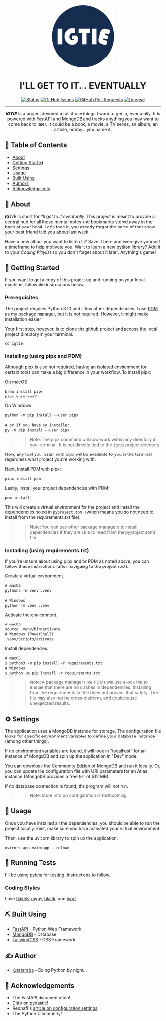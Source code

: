 <p align="center">
  <a href="" rel="noopener">
 <img width=200px height=200px src="https://raw.githubusercontent.com/tataraba/igtie/main/app/static/images/igtie.png" alt="Project logo"></a>
</p>

<h1 align="center">I'LL GET TO IT... EVENTUALLY</h1>

<div align="center">

[![Status](https://img.shields.io/badge/status-active-success.svg)]()
[![GitHub Issues](https://img.shields.io/github/issues/tataraba/igtie.svg)](https://github.com/tataraba/igtie/issues)
[![GitHub Pull Requests](https://img.shields.io/github/issues-pr/tataraba/igtie.svg)](https://github.com/tataraba/igtie/pulls)
[![License](https://img.shields.io/badge/license-MIT-blue.svg)](/LICENSE)

</div>

---

<p align="center"> <strong><em>IGTIE</em></strong> is a project devoted to all those things I want to get to, eventually. It is powered with FastAPI and MongoDB and tracks anything you may want to come back to later. It could be a book, a movie, a TV series, an album, an article, hobby... you name it.
    <br> 
</p>

## 📝 Table of Contents

- [About](#about)
- [Getting Started](#getting_started)
- [Settings](#settings)
- [Usage](#usage)
- [Built Using](#built_using)
- [Authors](#authors)
- [Acknowledgments](#acknowledgement)

## 🧐 About <a name = "about"></a>

*__IGTIE__* is short for *I'll get to it eventually*. This project is meant to provide a central hub for all those mental notes and bookmarks stored away in the back of your head. Let's face it, you already forgot the name of that show your best friend told you about last week.

Have a new album you want to listen to? Save it here and even give yourself a timeframe to help motivate you. Want to learn a new python library? Add it to your _Coding Playlist_ so you don't forget about it later. Anything's game! 

## 🏁 Getting Started <a name = "getting_started"></a>

If you want to get a copy of this project up and running on your local machine, follow the instructions below.

### Prerequisites

The project requires Python 3.10 and a few other dependencies. I use [PDM](https://pdm.fming.dev/latest/) as my package manager, but it is not required. However, it might make installation easier.

Your first step, however, is to clone the github project and access the local project directory in your terminal.
```
cd igtie
```

### Installing (using pipx and PDM)

Although [pipx](https://pypa.github.io/pipx/) is also not required, having an isolated environment for certain tools can make a big difference in your workflow. To install pipx:

On macOS
```
brew install pipx
pipx ensurepath
```
On Windows:
```
python -m pip install --user pipx

# or if you have py installer
py -m pip install --user pipx
```
>>Note: The pipx command will now work within any directory in your terminal. It is not directly tied to the `igtie` project directory.

Now, any tool you install with pipx will be available to you in the terminal regardless what project you're working with.

Next, install PDM with pipx:

```
pipx install pdm
```

Lastly, install your project dependencies with PDM:
```
pdm install
```
This will create a virtual environment for the project and install the dependencies noted in `pyproject.toml` (which means you do not need to install from the requirements.txt file).

>> Note: You can use other package managers to install dependencies if they are able to read from the pyproject.toml file.


### Installing (using requirements.txt)

If you're unsure about using pipx and/or PDM as noted above, you can follow these instructions (after navigaing to the project root): 

Create a virtual environment.

```
# macOS
python3 -m venv .venv

# Windows
python -m venv .venv
```

Activate the environment.

```
# macOS
source .venv/bin/activate
# Windows (PowerShell)
.venv/Scripts/activate
```

Install dependencies.
```
# macOS
$ python3 -m pip install -r requirements.txt
# Windows
$ python -m pip install -r requirements.txt
```
>> Note: A package manager (like PDM) will use a lock file to ensure that there are no clashes in dependencies. Installing from the requirements.txt file does not provide that safety. The file may also not be cross-platform, and could cause unexpected results.

## ⚙️ Settings <a name="settings"></a>

The application uses a MongoDB instance for storage. The configuration file looks for specific environment variables to define your database instance (among other things). 

If no environment variables are found, it will look in "localhost" for an instance of MongoDB and spin up the application in "Dev" mode.

You can download the Community Edition of MongoDB and run it locally. Or, you can update the configuration file with URI parameters for an Atlas instance (MongoDB provides a free tier of 512 MB).

If no database connection is found, the program will not run.

>> Note: More info on configuration is forthcoming.

## 🎈 Usage <a name="usage"></a>

Once you have installed all the dependencies, you should be able to run the project locally. First, make sure you have activated your virtual environment.

Then, use the uvicorn library to spin up the application.

```
uvicorn app.main:app --reload
```


## 🔧 Running Tests <a name = "tests"></a>

I'll be using pytest for testing. Instructions to follow.


### Coding Styles

I use [flake8](https://flake8.pycqa.org/en/latest/), [mypy](https://mypy.readthedocs.io/en/stable/index.html), [black](https://black.readthedocs.io/en/stable/), and [isort](https://pycqa.github.io/isort/).


<!-- ## 🚀 Deployment <a name = "deployment"></a>

Add additional notes about how to deploy this on a live system. -->

## ⛏️ Built Using <a name = "built_using"></a>

- [FastAPI](https://fastapi.tiangolo.com) - Python Web Framework
- [MongoDB](https://www.mongodb.com/) - Database
- [TailwindCSS](https://tailwindcss.com) - CSS Framework

## ✍️ Author <a name = "authors"></a>

- [@tataraba](https://github.com/tataraba) - Doing Python by night...


## 🎉 Acknowledgements <a name = "acknowledgement"></a>

- The FastAPI documentation!
- Ditto on pydantic!
- Rednafi's [article on configuration settings](https://rednafi.github.io/digressions/python/2020/06/03/python-configs.html)
- The Python Community!

